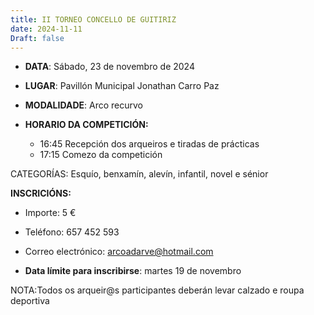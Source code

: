 ```yaml
---
title: II TORNEO CONCELLO DE GUITIRIZ
date: 2024-11-11
Draft: false
---
```




* **DATA**: Sábado, 23 de novembro de 2024

* **LUGAR**: Pavillón Municipal Jonathan Carro Paz

* **MODALIDADE**: Arco recurvo

* **HORARIO DA COMPETICIÓN:**
  * 16:45 Recepción dos arqueiros e tiradas de prácticas
  * 17:15 Comezo da competición

CATEGORÍAS: Esquío, benxamín, alevín, infantil, novel e sénior

**INSCRICIÓNS:**
* Importe: 5 €
* Teléfono: 657 452 593
* Correo electrónico: arcoadarve@hotmail.com

* **Data límite para inscribirse**: martes 19 de novembro 

NOTA:Todos os arqueir@s participantes deberán levar calzado e roupa deportiva